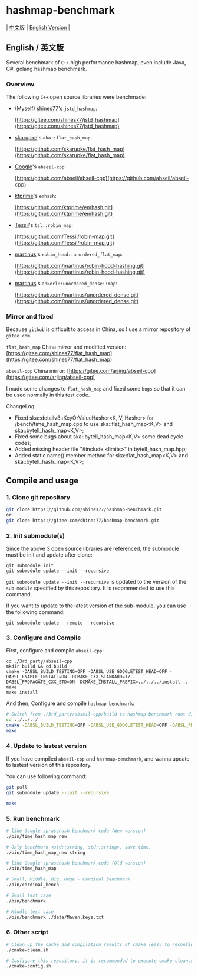 # hashmap-benchmark

| [中文版](./README.md) | [English Version](./README.en.md) |

## English / 英文版

Several benchmark of `C++` high performance hashmap, even include Java, C#, golang hashmap benchmark.

### Overview

The following `C++` open source libraries were benchmade:

* (Myself) [shines77](#)'s `jstd_hashmap`:

    [https://gitee.com/shines77/jstd_hashmap](https://gitee.com/shines77/jstd_hashmap)

* [skarupke](#)'s `aka::flat_hash_map`:

    [https://github.com/skarupke/flat_hash_map](https://github.com/skarupke/flat_hash_map)

* [Google](#)'s `abseil-cpp`:

    [https://github.com/abseil/abseil-cpp](https://github.com/abseil/abseil-cpp)

* [ktprime](#)'s `emhash`:

    [https://github.com/ktprime/emhash.git](https://github.com/ktprime/emhash.git)

* [Tessil](#)'s `tsl::robin_map`:

    [https://github.com/Tessil/robin-map.git](https://github.com/Tessil/robin-map.git)

* [martinus](#)'s `robin_hood::unordered_flat_map`:

    [https://github.com/martinus/robin-hood-hashing.git](https://github.com/martinus/robin-hood-hashing.git)

* [martinus](#)'s `ankerl::unordered_dense::map`:

    [https://github.com/martinus/unordered_dense.git](https://github.com/martinus/unordered_dense.git)

### Mirror and fixed

Because `github` is difficult to access in China, so I use a mirror repository of `gitee.com`.

`flat_hash_map` China mirror and modified version: [https://gitee.com/shines77/flat_hash_map](https://gitee.com/shines77/flat_hash_map)

`abseil-cpp` China mirror: [https://gitee.com/arjing/abseil-cpp](https://gitee.com/arjing/abseil-cpp)

I made some changes to `flat_hash_map` and fixed some `bugs` so that it can be used normally in this test code.

ChangeLog:

* Fixed ska::detailv3::KeyOrValueHasher<K, V, Hasher> for /bench/time_hash_map.cpp to use ska::flat_hash_map<K,V> and ska::bytell_hash_map<K,V>;
* Fixed some bugs about ska::bytell_hash_map<K,V> some dead cycle codes;
* Added missing header file "#include \<limits\>" in bytell_hash_map.hpp;
* Added static name() member method for ska::flat_hash_map<K,V> and ska::bytell_hash_map<K,V>;

## Compile and usage

### 1. Clone git repository

```bash
git clone https://github.com/shines77/hashmap-benchmark.git
or
git clone https://gitee.com/shines77/hashmap-benchmark.git
```

### 2. Init submodule(s)

Since the above 3 open source libraries are referenced, the submodule must be init and update after clone:

```shell
git submodule init
git submodule update --init --recursive
```

`git submodule update --init --recursive` is updated to the version of the `sub-module` specified by this repository. It is recommended to use this command.

If you want to update to the latest version of the sub-module, you can use the following command:

```shell
git submodule update --remote --recursive
```

### 3. Configure and Compile

First, configure and compile `abseil-cpp`:

```shell
cd ./3rd_party/abseil-cpp
mkdir build && cd build
cmake -DABSL_BUILD_TESTING=OFF -DABSL_USE_GOOGLETEST_HEAD=OFF -DABSL_ENABLE_INSTALL=ON -DCMAKE_CXX_STANDARD=17 -DABSL_PROPAGATE_CXX_STD=ON -DCMAKE_INSTALL_PREFIX=../../../install ..
make
make install
```

And then, Configure and compile `hashmap-benchmark`:

```bash
# Switch from ./3rd_party/abseil-cpp/build to hashmap-benchmark root dir
cd ../../../
cmake -DABSL_BUILD_TESTING=OFF -DABSL_USE_GOOGLETEST_HEAD=OFF -DABSL_PROPAGATE_CXX_STD=ON -DCMAKE_PREFIX_PATH=./install .
make
```

### 4. Update to lastest version

If you have compiled `abseil-cpp` and `hashmap-benchmark`, and wanna update to lastest version of this repository.

You can use following command:

```bash
git pull
git submodule update --init --recursive

make
```

### 5. Run benchmark

```bash
# like Google sprasehash benchmark code (New version)
./bin/time_hash_map_new

# Only benchmark <std::string, std::string>, save time.
./bin/time_hash_map_new string

# like Google sprasehash benchmark code (Old version)
./bin/time_hash_map

# Small, Middle, Big, Huge - Cardinal benchmark
./bin/cardinal_bench

# Small test case
./bin/benchmark

# Middle test case
./bin/benchmark ./data/Maven.keys.txt
```

### 6. Other script

```bash
# Clean up the cache and compilation results of cmake (easy to reconfigure and compile)
./cmake-clean.sh

# Configure this repository, it is recommended to execute cmake-clean.sh first
./cmake-config.sh
```
